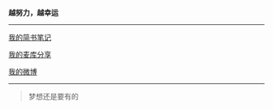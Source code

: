 **越努力，越幸运**

-------------------

[我的简书笔记](http://www.jianshu.com/users/ac745f130921/latest_articles "我的简书笔记")

[我的麦库分享](https://note.sdo.com/u/635033639628438451 "我的麦库分享")

[我的微博](http://weibo.com/wswenyue "我的微博")

------

>梦想还是要有的

